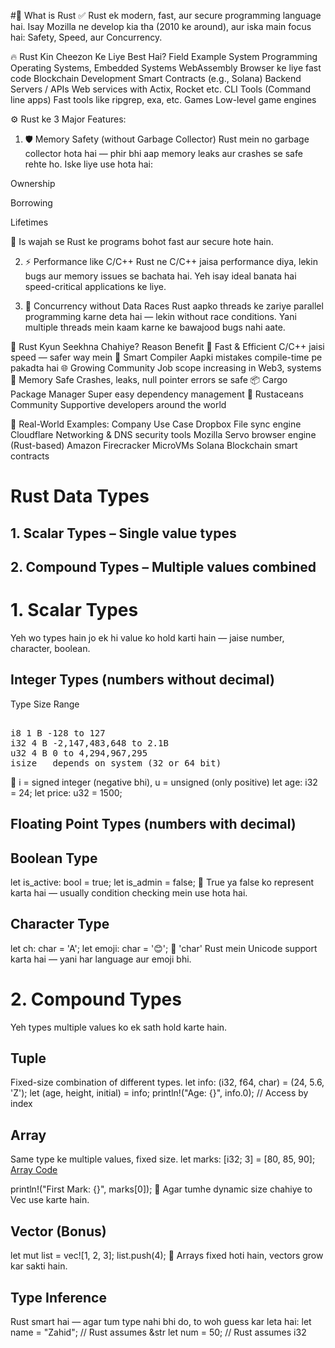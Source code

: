 #🦀 What is Rust 
✅ Rust ek modern, fast, aur secure programming language hai.
Isay Mozilla ne develop kia tha (2010 ke around), aur iska main focus hai:
Safety, Speed, aur Concurrency.

🔥 Rust Kin Cheezon Ke Liye Best Hai?
Field	Example
System Programming	Operating Systems, Embedded Systems
WebAssembly	Browser ke liye fast code
Blockchain Development	Smart Contracts (e.g., Solana)
Backend Servers / APIs	Web services with Actix, Rocket etc.
CLI Tools (Command line apps)	Fast tools like ripgrep, exa, etc.
Games	Low-level game engines

⚙️ Rust ke 3 Major Features:
1. 🛡️ Memory Safety (without Garbage Collector)
Rust mein no garbage collector hota hai — phir bhi aap memory leaks aur crashes se safe rehte ho. Iske liye use hota hai:

Ownership

Borrowing

Lifetimes

🔐 Is wajah se Rust ke programs bohot fast aur secure hote hain.

2. ⚡ Performance like C/C++
Rust ne C/C++ jaisa performance diya, lekin bugs aur memory issues se bachata hai.
Yeh isay ideal banata hai speed-critical applications ke liye.

3. 🤝 Concurrency without Data Races
Rust aapko threads ke zariye parallel programming karne deta hai — lekin without race conditions.
Yani multiple threads mein kaam karne ke bawajood bugs nahi aate.

🤔 Rust Kyun Seekhna Chahiye?
Reason	Benefit
💨 Fast & Efficient	C/C++ jaisi speed — safer way mein
🧠 Smart Compiler	Aapki mistakes compile-time pe pakadta hai
🌐 Growing Community	Job scope increasing in Web3, systems
🔐 Memory Safe	Crashes, leaks, null pointer errors se safe
📦 Cargo Package Manager	Super easy dependency management
💬 Rustaceans Community	Supportive developers around the world

🔧 Real-World Examples:
Company	Use Case
Dropbox	File sync engine
Cloudflare	Networking & DNS security tools
Mozilla	Servo browser engine (Rust-based)
Amazon	Firecracker MicroVMs
Solana	Blockchain smart contracts
# Rust Data Types 
## 1. Scalar Types – Single value types
## 2. Compound Types – Multiple values combined
# 1. Scalar Types
Yeh wo types hain jo ek hi value ko hold karti hain — jaise number, character, boolean.

##  Integer Types (numbers without decimal)
Type	Size	Range
<pre><br>i8	1 B	-128 to 127
i32	4 B	-2,147,483,648 to 2.1B
u32	4 B	0 to 4,294,967,295
isize	depends on system (32 or 64 bit)	<br></pre>

📌 i = signed integer (negative bhi), u = unsigned (only positive)
let age: i32 = 24;
let price: u32 = 1500;
##  Floating Point Types (numbers with decimal)
##  Boolean Type
let is_active: bool = true;
let is_admin = false;
🧠 True ya false ko represent karta hai — usually condition checking mein use hota hai.

## Character Type
let ch: char = 'A';
let emoji: char = '😊';
🧠 'char' Rust mein Unicode support karta hai — yani har language aur emoji bhi.

# 2. Compound Types
Yeh types multiple values ko ek sath hold karte hain.
## Tuple
Fixed-size combination of different types.
let info: (i32, f64, char) = (24, 5.6, 'Z');
let (age, height, initial) = info;
println!("Age: {}", info.0); // Access by index
## Array
Same type ke multiple values, fixed size.
let marks: [i32; 3] = [80, 85, 90];
[Array Code](https://github.com/Zahid3640/RUST/blob/main/Rust_Course/programs/src/array.rs)

println!("First Mark: {}", marks[0]);
📌 Agar tumhe dynamic size chahiye to Vec<T> use karte hain.

## Vector (Bonus)
let mut list = vec![1, 2, 3];
list.push(4);
🧠 Arrays fixed hoti hain, vectors grow kar sakti hain.

## Type Inference
Rust smart hai — agar tum type nahi bhi do, to woh guess kar leta hai:
let name = "Zahid"; // Rust assumes &str
let num = 50;       // Rust assumes i32
